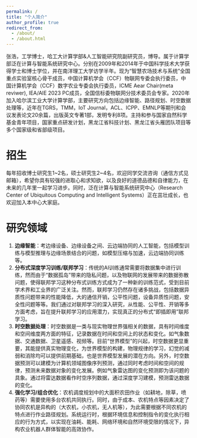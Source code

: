 ```yaml
---
permalink: /
title: "个人简介"
author_profile: true  
redirect_from: 
  - /about/
  - /about.html
---
```


张浩，工学博士，哈工大计算学部&人工智能研究院副研究员，博导。属于计算学部泛在计算与智能系统研究中心。分别在2009年和2014年于中国科学技术大学获得学士和博士学位，并在南洋理工大学访学半年。现为“智慧农场技术与系统”全国重点实验室核心骨干成员，中国计算机学会（CCF）物联网专委会执行委员，中国计算机学会（CCF）数字农业专委会执行委员，ICME Aear Chair(meta reviwer), IEA/AIE 2023 PC成员，全国信标委物联网分技术委员会专家。2020年加入哈尔滨工业大学计算学部，主要研究方向包括边缘智能、路径规划、时空数据处理等，近年在TGRS，TMM，IoT Journal，ACL、ICPP、EMNLP等期刊和会议发表论文20余篇，出版英文专著1部，发明专利8项。主持和参与国家自然科学基金青年项目，国家重点研发计划，黑龙江省科技计划、黑龙江省头雁团队项目等多个国家级和省部级项目。

# 招生
每年招收博士研究生1\~2名，硕士研究生2\~4名，欢迎同学交流咨询（通信方式见邮箱），希望你具有较强的进取心和求知欲，以及良好的道德品德和自律能力，在未来的几年里一起学习进步。同时，泛在计算与智能系统研究中心（Research Center of Ubiquitous Computing and Intelligent Systems）正在茁壮成长，也欢迎加入本中心大家庭。

# 研究领域
1. **边缘智能**：考边缘设备、边缘设备之间、云边端协同的人工智能，包括模型训练与模型推理与边缘场景结合的问题，如模型压缩与加速，云边端协同训练等。
2. **分布式深度学习训练/联邦学习**：传统的AI训练通常需要将数据集中进行训练，然而由于“数据孤岛”带来的隐私问题，以及物联网的发展带来的数据弥散问题，使得联邦学习这种分布式训练方式成为了一种新的训练范式，受到目前学术界和工业界的广泛关注。然而，联邦学习仍然存在诸多挑战，包括数据异质性问题带来的性能降低，大的通信开销，公平性问题，设备异质性问题，安全性问题等等。我们通过对联邦学习的深入研究，从性能、公平性、开销等多方面考虑，旨在提升联邦学习的应用潜力，实现真正的分布式“即插即用”联邦学习。
3.  **时空数据处理**：时空数据是一类与现实物理世界强相关的数据，具有时间维度和空间维度两方面的特征，记录数据在时间和空间上的状态和变化。如气象数据、交通数据、卫星遥感、视频等。目前“世界模型”的兴起，时空数据更显重要，其能提供真实物理变化，为世界模型的构建，物理规律的学习，幻觉的减弱和消除均可以提供前期基础，也是世界模型发展的潜在方向。另外，时空数据预测可以建模为计算机领域图像序列预测，通过同时考虑时间和空间的规律，预测未来数据对象的变化发展。例如气象雷达图的变化预测即为该问题的具象。通过将雷达数据看作时空序列数据，通过深度学习建模，预测雷达数据的变化。
4. **强化学习/组合优化**：农机调度规划中的大面积农田作业（如耕地，除草，喷药等）需要使用多台农机共同执行。同时，由于成本、农机特点等因素决定了协同农机是异构的（大农机，小农机，无人机等），为此需要根据不同农机的特点进行作业路径规划。系统运行时，根据环境信息和控制指令的变化执行相应的行为方式，以实现在油耗、能耗、网络环境和自然环境受限的情况下，异构农业机器人群体智能的高效协作。
